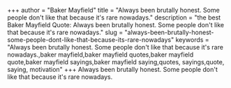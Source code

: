 +++
author = "Baker Mayfield"
title = "Always been brutally honest. Some people don't like that because it's rare nowadays."
description = "the best Baker Mayfield Quote: Always been brutally honest. Some people don't like that because it's rare nowadays."
slug = "always-been-brutally-honest-some-people-dont-like-that-because-its-rare-nowadays"
keywords = "Always been brutally honest. Some people don't like that because it's rare nowadays.,baker mayfield,baker mayfield quotes,baker mayfield quote,baker mayfield sayings,baker mayfield saying,quotes, sayings,quote, saying, motivation"
+++
Always been brutally honest. Some people don't like that because it's rare nowadays.
